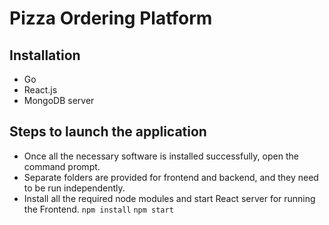 # Pizza Ordering Platform

## Installation
- Go 
- React.js
- MongoDB server

## Steps to launch the application
- Once all the necessary software is installed successfully, open the command prompt.
- Separate folders are provided for frontend and backend, and they need to be run independently.
- Install all the required node modules and start React server for running the Frontend.
    `npm install`
    `npm start`

